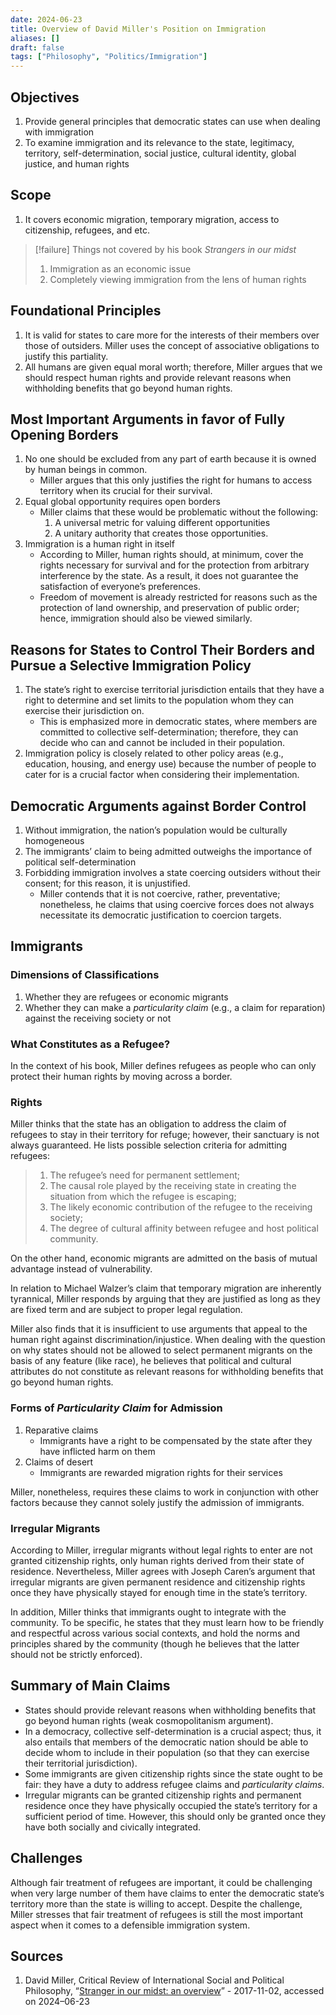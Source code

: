 ```yaml
---
date: 2024-06-23
title: Overview of David Miller's Position on Immigration
aliases: []
draft: false
tags: ["Philosophy", "Politics/Immigration"]
---
```


## Objectives

1. Provide general principles that democratic states can use when dealing with immigration
2. To examine immigration and its relevance to the state, legitimacy, territory, self-determination, social justice, cultural identity, global justice, and human rights

## Scope

1. It covers economic migration, temporary migration, access to citizenship, refugees, and etc.

> [!failure] Things not covered by his book *Strangers in our midst*
> 1. Immigration as an economic issue
> 2. Completely viewing immigration from the lens of human rights

## Foundational Principles

1. It is valid for states to care more for the interests of their members over those of outsiders. Miller uses the concept of associative obligations to justify this partiality.
2. All humans are given equal moral worth; therefore, Miller argues that we should respect human rights and provide relevant reasons when withholding benefits that go beyond human rights.

## Most Important Arguments in favor of Fully Opening Borders

1. No one should be excluded from any part of earth because it is owned by human beings in common.
	- Miller argues that this only justifies the right for humans to access territory when its crucial for their survival.
2. Equal global opportunity requires open borders
	- Miller claims that these would be problematic without the following:
		1. A universal metric for valuing different opportunities
		2. A unitary authority that creates those opportunities.
3. Immigration is a human right in itself
	- According to Miller, human rights should, at minimum, cover the rights necessary for survival and for the protection from arbitrary interference by the state. As a result, it does not guarantee the satisfaction of everyone’s preferences.
	- Freedom of movement is already restricted for reasons such as the protection of land ownership, and preservation of public order; hence, immigration should also be viewed similarly.

## Reasons for States to Control Their Borders and Pursue a Selective Immigration Policy

1. The state’s right to exercise territorial jurisdiction entails that they have a right to determine and set limits to the population whom they can exercise their jurisdiction on.
	- This is emphasized more in democratic states, where members are committed to collective self-determination; therefore, they can decide who can and cannot be included in their population.
2. Immigration policy is closely related to other policy areas (e.g., education, housing, and energy use) because the number of people to cater for is a crucial factor when considering their implementation.

## Democratic Arguments against Border Control

1. Without immigration, the nation’s population would be culturally homogeneous
2. The immigrants’ claim to being admitted outweighs the importance of political self-determination
3. Forbidding immigration involves a state coercing outsiders without their consent; for this reason, it is unjustified.
	- Miller contends that it is not coercive, rather, preventative; nonetheless, he claims that using coercive forces does not always necessitate its democratic justification to coercion targets.

## Immigrants

### Dimensions of Classifications

1. Whether they are refugees or economic migrants
2. Whether they can make a *particularity claim* (e.g., a claim for reparation) against the receiving society or not

### What Constitutes as a Refugee?

In the context of his book, Miller defines refugees as people who can only protect their human rights by moving across a border.

### Rights

Miller thinks that the state has an obligation to address the claim of refugees to stay in their territory for refuge; however, their sanctuary is not always guaranteed. He lists possible selection criteria for admitting refugees:

> 1. The refugee’s need for permanent settlement;
> 2. The causal role played by the receiving state in creating the situation from which the refugee is escaping;
> 3. The likely economic contribution of the refugee to the receiving society;
> 4. The degree of cultural affinity between refugee and host political community.

On the other hand, economic migrants are admitted on the basis of mutual advantage instead of vulnerability.

In relation to Michael Walzer’s claim that temporary migration are inherently tyrannical, Miller responds by arguing that they are justified as long as they are fixed term and are subject to proper legal regulation.

Miller also finds that it is insufficient to use arguments that appeal to the human right against discrimination/injustice. When dealing with the question on why states should not be allowed to select permanent migrants on the basis of any feature (like race), he believes that political and cultural attributes do not constitute as relevant reasons for withholding benefits that go beyond human rights.

### Forms of *Particularity Claim* for Admission

1. Reparative claims
	- Immigrants have a right to be compensated by the state after they have inflicted harm on them
2. Claims of desert
	- Immigrants are rewarded migration rights for their services

Miller, nonetheless, requires these claims to work in conjunction with other factors because they cannot solely justify the admission of immigrants.

### Irregular Migrants

According to Miller, irregular migrants without legal rights to enter are not granted citizenship rights, only human rights derived from their state of residence. Nevertheless, Miller agrees with Joseph Caren’s argument that irregular migrants are given permanent residence and citizenship rights once they have physically stayed for enough time in the state’s territory.

In addition, Miller thinks that immigrants ought to integrate with the community. To be specific, he states that they must learn how to be friendly and respectful across various social contexts, and hold the norms and principles shared by the community (though he believes that the latter should not be strictly enforced).

## Summary of Main Claims

- States should provide relevant reasons when withholding benefits that go beyond human rights (weak cosmopolitanism argument).
- In a democracy, collective self-determination is a crucial aspect; thus, it also entails that members of the democratic nation should be able to decide whom to include in their population (so that they can exercise their territorial jurisdiction).
- Some immigrants are given citizenship rights since the state ought to be fair: they have a duty to address refugee claims and *particularity claims*.
- Irregular migrants can be granted citizenship rights and permanent residence once they have physically occupied the state’s territory for a sufficient period of time. However, this should only be granted once they have both socially and civically integrated.

## Challenges

Although fair treatment of refugees are important, it could be challenging when very large number of them have claims to enter the democratic state’s territory more than the state is willing to accept. Despite the challenge, Miller stresses that fair treatment of refugees is still the most important aspect when it comes to a defensible immigration system.

## Sources

1. David Miller, Critical Review of International Social and Political Philosophy, “[Stranger in our midst: an overview](https://doi.org/10.1080/13698230.2016.1231750)” - 2017-11-02, accessed on 2024–06-23

